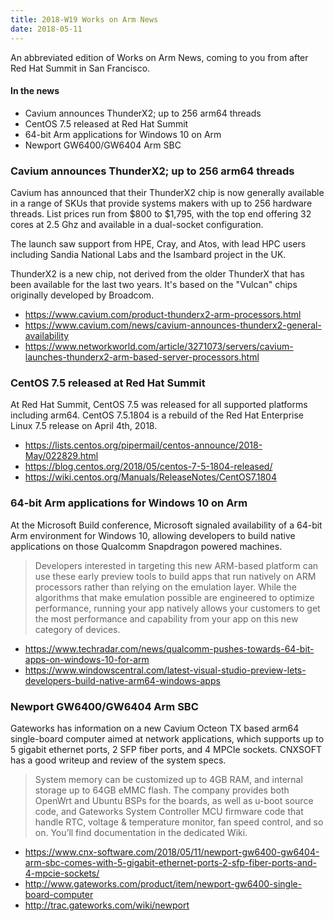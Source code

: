 ```yaml
---
title: 2018-W19 Works on Arm News
date: 2018-05-11
---
```


An abbreviated edition of Works on Arm News, coming
to you from after Red Hat Summit in San Francisco.

#### In the news

* Cavium announces ThunderX2; up to 256 arm64 threads
* CentOS 7.5 released at Red Hat Summit
* 64-bit Arm applications for Windows 10 on Arm
* Newport GW6400/GW6404 Arm SBC

### Cavium announces ThunderX2; up to 256 arm64 threads

Cavium has announced that their ThunderX2 chip is now generally
available in a range of SKUs that provide systems makers with up to 256 hardware
threads. List prices run from $800 to $1,795, with the top end
offering 32 cores at 2.5 Ghz and available in a dual-socket configuration.

The launch saw support from HPE, Cray, and Atos, with lead HPC
users including Sandia National Labs and the Isambard project in the UK.

ThunderX2 is a new chip, not derived from the older ThunderX that
has been available for the last two years. It's based on the "Vulcan"
chips originally developed by Broadcom.

* https://www.cavium.com/product-thunderx2-arm-processors.html
* https://www.cavium.com/news/cavium-announces-thunderx2-general-availability
* https://www.networkworld.com/article/3271073/servers/cavium-launches-thunderx2-arm-based-server-processors.html

### CentOS 7.5 released at Red Hat Summit

At Red Hat Summit, CentOS 7.5 was released for all supported platforms
including arm64. CentOS 7.5.1804 is a rebuild of the Red Hat
Enterprise Linux 7.5 release on April 4th, 2018.

* https://lists.centos.org/pipermail/centos-announce/2018-May/022829.html
* https://blog.centos.org/2018/05/centos-7-5-1804-released/
* https://wiki.centos.org/Manuals/ReleaseNotes/CentOS7.1804

### 64-bit Arm applications for Windows 10 on Arm

At the Microsoft Build conference, Microsoft signaled availability of
a 64-bit Arm environment for Windows 10, allowing developers to build
native applications on those Qualcomm Snapdragon powered machines.

> Developers interested in targeting this new ARM-based platform
can use these early preview tools to build apps that run natively
on ARM processors rather than relying on the emulation layer. While
the algorithms that make emulation possible are engineered to
optimize performance, running your app natively allows your customers
to get the most performance and capability from your app on this
new category of devices.

* https://www.techradar.com/news/qualcomm-pushes-towards-64-bit-apps-on-windows-10-for-arm
* https://www.windowscentral.com/latest-visual-studio-preview-lets-developers-build-native-arm64-windows-apps

### Newport GW6400/GW6404 Arm SBC

Gateworks has information on a new Cavium Octeon TX based arm64
single-board computer aimed at network applications, which supports
up to 5 gigabit ethernet ports, 2 SFP fiber ports, and 4 MPCIe sockets.
CNXSOFT has a good writeup and review of the system specs.

> System memory can be customized up to 4GB RAM, and internal storage up to 64GB eMMC flash. The company provides both OpenWrt and Ubuntu BSPs for the boards, as well as u-boot source code, and Gateworks System Controller MCU firmware code that handle RTC, voltage & temperature monitor, fan speed control, and so on. You’ll find documentation in the dedicated Wiki.

* https://www.cnx-software.com/2018/05/11/newport-gw6400-gw6404-arm-sbc-comes-with-5-gigabit-ethernet-ports-2-sfp-fiber-ports-and-4-mpcie-sockets/
* http://www.gateworks.com/product/item/newport-gw6400-single-board-computer
* http://trac.gateworks.com/wiki/newport
